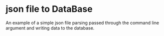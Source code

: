 # json file to DataBase
An example of a simple json file parsing passed through the command line argument and writing data to the database. 
